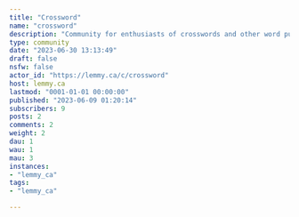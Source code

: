 ```yaml
---
title: "Crossword" 
name: "crossword"
description: "Community for enthusiasts of crosswords and other word puzzles"
type: community
date: "2023-06-30 13:13:49"
draft: false
nsfw: false
actor_id: "https://lemmy.ca/c/crossword"
host: lemmy.ca
lastmod: "0001-01-01 00:00:00"
published: "2023-06-09 01:20:14"
subscribers: 9
posts: 2
comments: 2
weight: 2
dau: 1
wau: 1
mau: 3
instances:
- "lemmy_ca"
tags: 
- "lemmy_ca"

---
```

